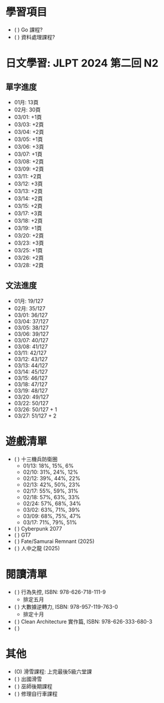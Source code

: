 
# 學習項目

- ( ) Go 課程?
- ( ) 資料處理課程?

# 日文學習: JLPT 2024 第二回 N2

## 單字進度

- 01月: 13頁
- 02月: 30頁
- 03/01: +1頁
- 03/03: +2頁
- 03/04: +2頁
- 03/05: +1頁
- 03/06: +3頁
- 03/07: +1頁
- 03/08: +2頁
- 03/09: +2頁
- 03/11: +2頁
- 03/12: +3頁
- 03/13: +2頁
- 03/14: +2頁
- 03/15: +2頁
- 03/17: +3頁
- 03/18: +2頁
- 03/19: +1頁
- 03/20: +2頁
- 03/23: +3頁
- 03/25: +1頁
- 03/26: +2頁
- 03/28: +2頁

## 文法進度

- 01月: 19/127
- 02月: 35/127
- 03/01: 36/127
- 03/04: 37/127
- 03/05: 38/127
- 03/06: 39/127
- 03/07: 40/127
- 03/08: 41/127
- 03/11: 42/127
- 03/12: 43/127
- 03/13: 44/127
- 03/14: 45/127
- 03/15: 46/127
- 03/18: 47/127
- 03/19: 48/127
- 03/20: 49/127
- 03/22: 50/127
- 03/26: 50/127 + 1
- 03/27: 51/127 + 2

# 遊戲清單

- ( ) 十三機兵防衛圈
  - 01/13: 18%, 15%, 6%
  - 02/10: 31%, 24%, 12%
  - 02/12: 39%, 44%, 22%
  - 02/13: 42%, 50%, 23%
  - 02/17: 55%, 59%, 31%
  - 02/18: 57%, 63%, 33%
  - 02/24: 57%, 68%, 34%
  - 03/02: 63%, 71%, 39%
  - 03/09: 68%, 75%, 47%
  - 03/17: 71%, 79%, 51%
- ( ) Cyberpunk 2077
- ( ) GT7
- ( ) Fate/Samurai Remnant (2025)
- ( ) 人中之龍 (2025)

# 閱讀清單

- ( ) 行為失控, ISBN: 978-626-718-111-9
  - 排定五月
- ( ) 大數據逆轉力, ISBN: 978-957-119-763-0
  - 排定十月
- ( ) Clean Architecture 實作篇, ISBN: 978-626-333-680-3
- ( )

# 其他

- (O) 滑雪課程: 上完最後5級六堂課
- ( ) 出國滑雪
- ( ) 巫師後期課程
- ( ) 修理自行車課程
